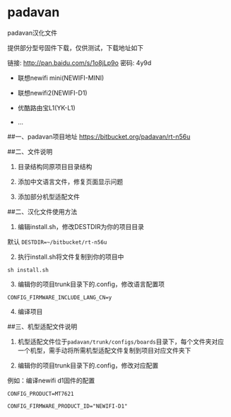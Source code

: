 # padavan
padavan汉化文件

提供部分型号固件下载，仅供测试，下载地址如下

 链接: http://pan.baidu.com/s/1o8jLp9o 密码: 4y9d

- 联想newifi mini(NEWIFI-MINI)

- 联想newifi2(NEWIFI-D1)

- 优酷路由宝L1(YK-L1)

- ...

##一、padavan项目地址
https://bitbucket.org/padavan/rt-n56u

##二、文件说明

1. 目录结构同原项目目录结构

2. 添加中文语言文件，修复页面显示问题

3. 添加部分机型适配文件

##二、汉化文件使用方法

1. 编辑install.sh，修改DESTDIR为你的项目目录

 默认 `DESTDIR=~/bitbucket/rt-n56u`

2. 执行install.sh将文件复制到你的项目中

 `sh install.sh`

3. 编辑你的项目trunk目录下的.config，修改语言配置项

 `CONFIG_FIRMWARE_INCLUDE_LANG_CN=y`

4. 编译项目

##三、机型适配文件说明

1. 机型适配文件位于`padavan/trunk/configs/boards`目录下，每个文件夹对应一个机型，需手动将所需机型适配文件复制到项目对应文件夹下

2. 编辑你的项目trunk目录下的.config，修改对应配置
 
 例如：编译newifi d1固件的配置

 `CONFIG_PRODUCT=MT7621`
 
 `CONFIG_FIRMWARE_PRODUCT_ID="NEWIFI-D1"`
